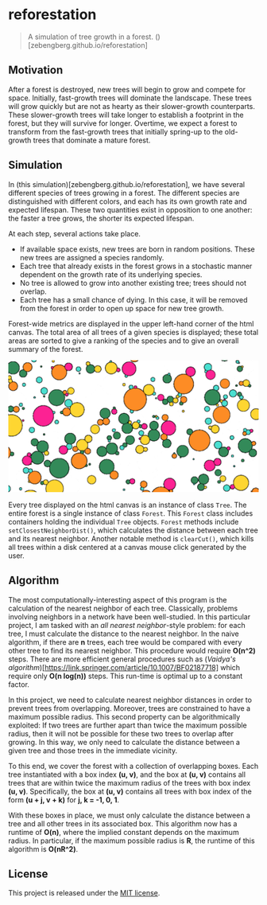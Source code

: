 # reforestation

>A simulation of tree growth in a forest. (<Click here to watch.>)[zebengberg.github.io/reforestation]


## Motivation

After a forest is destroyed, new trees will begin to grow and compete for space. Initially, fast-growth trees will dominate the landscape. These trees will grow quickly but are not as hearty as their slower-growth counterparts. These slower-growth trees will take longer to establish a footprint in the forest, but they will survive for longer. Overtime, we expect a forest to transform from the fast-growth trees that initially spring-up to the old-growth trees that dominate a mature forest.


## Simulation

In (this simulation)[zebengberg.github.io/reforestation], we have several different species of trees growing in a forest. The different species are distinguished with different colors, and each has its own growth rate and expected lifespan. These two quantities exist in opposition to one another: the faster a tree grows, the shorter its expected lifespan.

At each step, several actions take place.
- If available space exists, new trees are born in random positions. These new trees are assigned a species randomly.
- Each tree that already exists in the forest grows in a stochastic manner dependent on the growth rate of its underlying species.
- No tree is allowed to grow into another existing tree; trees should not overlap.
- Each tree has a small chance of dying. In this case, it will be removed from the forest in order to open up space for new tree growth.

Forest-wide metrics are displayed in the upper left-hand corner of the html canvas. The total area of all trees of a given species is displayed; these total areas are sorted to give a ranking of the species and to give an overall summary of the forest.

![sample](sample.png)

Every tree displayed on the html canvas is an instance of class `Tree`. The entire forest is a single instance of class `Forest`. This `Forest` class includes containers holding the individual `Tree` objects. `Forest` methods include `setClosestNeighborDist()`, which calculates the distance between each tree and its nearest neighbor. Another notable method is `clearCut()`, which kills all trees within a disk centered at a canvas mouse click generated by the user.


## Algorithm

The most computationally-interesting aspect of this program is the calculation of the nearest neighbor of each tree. Classically, problems involving neighbors in a network have been well-studied. In this particular project, I am tasked with an *all nearest neighbor*-style problem: for each tree, I must calculate the distance to the nearest neighbor. In the naive algorithm, if there are **n** trees, each tree would be compared with every other tree to find its nearest neighbor. This procedure would require **O(n^2)** steps. There are more efficient general procedures such as (*Vaidya's algorithm*)[https://link.springer.com/article/10.1007/BF02187718] which require only **O(n log(n))** steps. This run-time is optimal up to a constant factor.

In this project, we need to calculate nearest neighbor distances in order to prevent trees from overlapping. Moreover, trees are constrained to have a maximum possible radius. This second property can be algorithmically exploited: If two trees are further apart than twice the maximum possible radius, then it will not be possible for these two trees to overlap after growing. In this way, we only need to calculate the distance between a given tree and those trees in the immediate vicinity.

To this end, we cover the forest with a collection of overlapping boxes. Each tree instantiated with a box index **(u, v)**, and the box at **(u, v)** contains all trees that are within twice the maximum radius of the trees with box index **(u, v)**. Specifically, the box at **(u, v)** contains all trees with box index of the form **(u + j, v + k)** for **j, k = -1, 0, 1**.

With these boxes in place, we must only calculate the distance between a tree and all other trees in its associated box. This algorithm now has a runtime of **O(n)**, where the implied constant depends on the maximum radius. In particular, if the maximum possible radius is **R**, the runtime of this algorithm is **O(nR^2)**.


## License

This project is released under the [MIT license](https://opensource.org/licenses/MIT).
